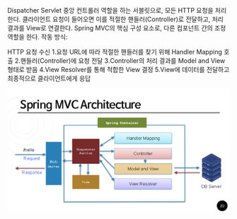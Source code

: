 
Dispatcher Servlet
중앙 컨트롤러 역할을 하는 서블릿으로, 모든 HTTP 요청을 처리한다.
클라이언트 요청이 들어오면 이를 적절한 핸들러(Controller)로 전달하고, 처리 결과를 View로 연결한다.
Spring MVC의 핵심 구성 요소로, 다른 컴포넌트 간의 조정 역할을 한다.
작동 방식:

HTTP 요청 수신
1.요청 URL에 따라 적절한 핸들러를 찾기 위해 Handler Mapping 호출
2.핸들러(Controller)에 요청 전달
3.Controller의 처리 결과를 Model and View 형태로 받음
4.View Resolver를 통해 적합한 View 결정
5.View에 데이터를 전달하고 최종적으로 클라이언트에게 응답

<img src="../img/youipp/Spring_MVC_Architecture.png" alt="Spring MVC Architecture">